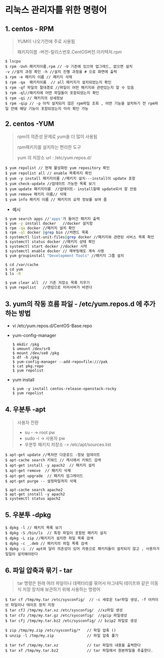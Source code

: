 # 리눅스 관리자를 위한 명령어 

## 1. centos - RPM 

> YUM이 나오기전에 주로 사용됨 
>
> 패키지이름 -버전-릴리스번호.CentOS버전.아키텍처.rpm 

```shell
$ lscpu
$ rpm -Uvh 패키지이름.rpm // -U 기존에 있으며 업그레드, 없으면 설치
-v //설치 과정 확인 -h //설치 진행 과정을 # 으로 화면에 출력 
$ rpm -e 패키지 이름 // 패키지 삭제 
$ rpm -qa  패키지이름  // all 패키지가 설치되었는지 확인
$ rpm -qf 파일의 절대경로 //파일이 어떤 패키지와 관련있는지 알 수 있음
$ rpm -ql//패키지에 어떤 파일들이 포함되었는지 확인
$ rpm -qi // 패키지의 상세정보
$ rpm -qip // -p 아직 설치되지 않은 rpm파일 조회 , 어떤 기능을 설치하기 전 rpm파일 안에 해당 기능이 포함되었는지 미리 확인 가능 
```

## 2. centos -YUM

> rpm의 의존성 문제로 yum을 더 많이 사용됨 
>
> rpm패키지를 설치하는 편리한 도구 
>
> yum 의 저장소 url : /etc/yum.repos.d/ 

```shell
$ yum repolist // 현재 활성화된 yum repository 확인
$ yum repolist all // enable 목록까지 확인
$ yum -y install 패키지이름 //패키지 설치---install이 update 포함
$ yum check-update //업데이트 가능한 목록 보기
$ yum update 패키지이름  //업데이트- install할때 update되서 잘 안씀
$ yum remove 패키지 이름// 삭제
$ yum info 패키지 이름 // 패키지의 요약 정보를 보여 줌 
```

- 예시 

```sh
$ yum search apps //'apps'가 들어간 패키지 출력
$ yum -y install docker   //docker 설치함 
$ rpm -qa docker //패키지 설치 확인
$ rpm -ql docker |grep bin //커맨드 목록 
$ systemctl list-unit-files|grep docker //패키지와 관련된 서비스 목록 확인
$ systemctl status docker //패키지 상태 확인
$ systemctl start docker //docker 시작 
$ systemctl enable docker // 재부팅해도 계속 사용
$ yum groupinstall "Development Tools" //패키지 그룹 설치

$ cd /var/cache
$ cd yum 
$ ls -R

$ yum clear all	 // 기존 저장소 목록 지우기	
$ yum repolist   //랜덤으로 미러서버가 바뀐다 
```

## 3.  yum의 작동 흐름 파일 - /etc/yum.repos.d 에 추가하는 방법

- vi /etc/yum.repos.d/CentOS-Base.repo

- yum-config-manager

  ```shell
  $ mkdir /pkg
  $ umount /dev/sr0
  $ mount /dev/se0 /pkg
  $ df -h /pkg
  $ yum-config-manager --add-repo=file:///pak
  $ cat pkg.repo
  $ yum repolist 
  ```

- yum install

  ```shell
  $ yum -y install centos-release-openstack-rocky
  $ yum repolist
  ```

## 4. 우분투  -apt 

> 사용자 전환 
>
> - su -  -> root pw
> - sudo -i -> 사용자 pw 
> - 우분투 패키지 저장소 -> /etc/apt/sources.list 

```shell
$ apt-get update //목차만 다운로드 -정보 업데이트 
$ apt-cache search 키워드 // 캐시에서 키워드 검색
$ apt-get install -y apach2  // 패키지 설치 
$ apt-get remove  // 패키지 삭제 
$ apt-get upgrade  // 패키지 업그레이드 
$ apt-get purge -- 설정파일까지 삭제

$ apt-cache search apache2  
$ apt-get install -y apach2
$ systemctl status apach2
```

## 5. 우분투 -dpkg

```shell
$ dpkg -l // 패키지 목록 보기 
$ dpkg -S /bin/ls  // 특정 파일이 포함된 패키지 설치 
$ dpkg -L zip //패키지가 설치한 파일 목록 검색  
$ dpkg -c _.deb // 패키지의 파일 목록 검색 
$ dpkg -i  // apt와 달리 의존성이 있어 자동으로 패키지들이 설치되지 않고 , 사용자가 일일이 설치해야된다
```

## 6. 파일 압축과 묶기 - tar 

> tar 명령은 원래 여러 파일이나 데렉터리를 묶어서 마그네틱 테이프와 같은 이동식 저장 장치에 보관하기 위헤 사용하는 명령어

```
$ tar cf /tmp/my.tar /etc/sysconfig/  // -c 새로운 tar파일 생성, -f 아카이브 파일이나 테이프 장치 지정 
$ tar cfJ /tmp/my.tar.xz /etc/sysconfig/  //xz파일 생성 
$ tar cfz /tmp/my.tar.gz /etc/sysconfig/  //gzip 파일생성
$ tar cfj /tmp/my.tar.bz2 /etc/sysconfig/ // bzip2 파일로 생성 

$ zip /tmp/my.zip /etc/sysconfig/*   // 파일 압축 ()
$ unzip -l /tmp/my.zip               // 파일 압축 풀기 

$ tar tvf /tmp/my.tar.xz			 // tar 파일의 내용을 출력한다  
$ tar xf /tmp/my.tar.bz2		     // tar 파일에서 원본파일을 추출한다.		 
```

